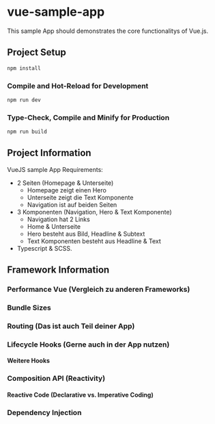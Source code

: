 # vue-sample-app

This sample App should demonstrates the core functionalitys of Vue.js.

## Project Setup

```sh
npm install
```

### Compile and Hot-Reload for Development

```sh
npm run dev
```

### Type-Check, Compile and Minify for Production

```sh
npm run build
```

## Project Information

VueJS sample App Requirements:

- 2 Seiten (Homepage & Unterseite)
  - Homepage zeigt einen Hero
  - Unterseite zeigt die Text Komponente
  - Navigation ist auf beiden Seiten
- 3 Komponenten (Navigation, Hero & Text Komponente)
  - Navigation hat 2 Links
  - Home & Unterseite
  - Hero besteht aus Bild, Headline & Subtext
  - Text Komponenten besteht aus Headline & Text
- Typescript & SCSS.

## Framework Information

### Performance Vue (Vergleich zu anderen Frameworks)

### Bundle Sizes

### Routing (Das ist auch Teil deiner App)

### Lifecycle Hooks (Gerne auch in der App nutzen)

#### Weitere Hooks

### Composition API (Reactivity)

#### Reactive Code (Declarative vs. Imperative Coding)

### Dependency Injection
